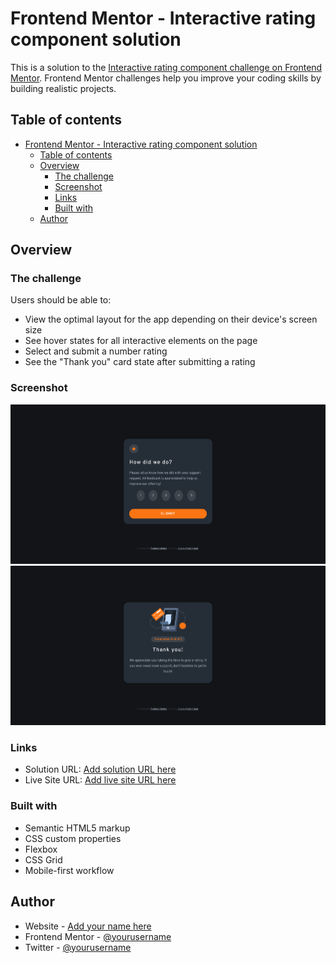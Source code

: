 # Frontend Mentor - Interactive rating component solution

This is a solution to the [Interactive rating component challenge on Frontend Mentor](https://www.frontendmentor.io/challenges/interactive-rating-component-koxpeBUmI). Frontend Mentor challenges help you improve your coding skills by building realistic projects. 

## Table of contents

- [Frontend Mentor - Interactive rating component solution](#frontend-mentor---interactive-rating-component-solution)
  - [Table of contents](#table-of-contents)
  - [Overview](#overview)
    - [The challenge](#the-challenge)
    - [Screenshot](#screenshot)
    - [Links](#links)
    - [Built with](#built-with)
  - [Author](#author)

## Overview

### The challenge

Users should be able to:

- View the optimal layout for the app depending on their device's screen size
- See hover states for all interactive elements on the page
- Select and submit a number rating
- See the "Thank you" card state after submitting a rating

### Screenshot

![](./images/rating1.png)
![](./images/rating2.png)


### Links

- Solution URL: [Add solution URL here](https://www.frontendmentor.io/challenges/interactive-rating-component-koxpeBUmI/hub)
- Live Site URL: [Add live site URL here](https://ameley-interative-rating-app.netlify.app/)


### Built with

- Semantic HTML5 markup
- CSS custom properties
- Flexbox
- CSS Grid
- Mobile-first workflow


## Author

- Website - [Add your name here](https://ameley-kwei-armah.netlify.app/)
- Frontend Mentor - [@yourusername](https://www.frontendmentor.io/profile/Amelss)
- Twitter - [@yourusername](https://www.twitter.com/genibi_bae)

